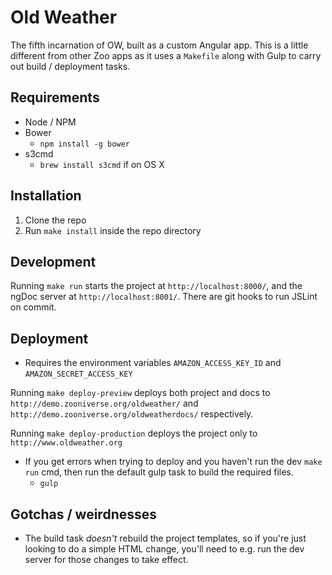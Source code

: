 # Old Weather

The fifth incarnation of OW, built as a custom Angular app. This is a little different from other Zoo apps as it uses a `Makefile` along with Gulp to carry out build / deployment tasks.

## Requirements

- Node / NPM
- Bower
  * `npm install -g bower`
- s3cmd
  * `brew install s3cmd` if on OS X

## Installation

1. Clone the repo
2. Run `make install` inside the repo directory

## Development

Running `make run` starts the project at `http://localhost:8000/`, and the ngDoc server at `http://localhost:8001/`. There are git hooks to run JSLint on commit.

## Deployment

- Requires the environment variables `AMAZON_ACCESS_KEY_ID` and `AMAZON_SECRET_ACCESS_KEY`

Running `make deploy-preview` deploys both project and docs to `http://demo.zooniverse.org/oldweather/` and `http://demo.zooniverse.org/oldweatherdocs/` respectively.

Running `make deploy-production` deploys the project only to `http://www.oldweather.org`

- If you get errors when trying to deploy and you haven't run the dev `make run` cmd, then run the default gulp task to build the required files.
  - `gulp`

## Gotchas / weirdnesses

- The build task _doesn't_ rebuild the project templates, so if you're just looking to do a simple HTML change, you'll need to e.g. run the dev server for those changes to take effect.
